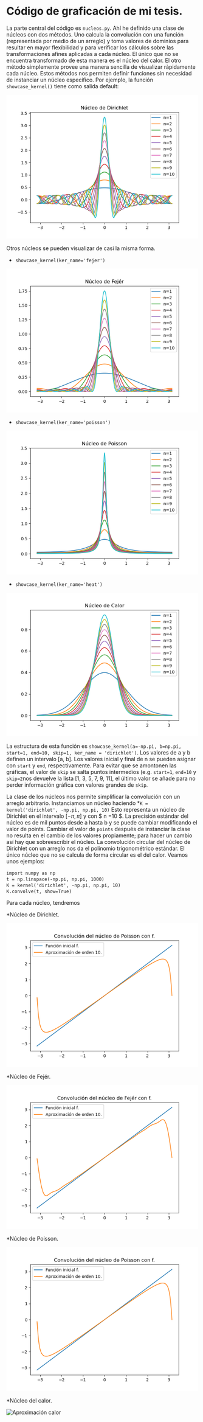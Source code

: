 # Código de graficación de mi tesis.

La parte central del código es `nucleos.py`. Ahí he definido una clase de núcleos con dos métodos. Uno calcula la convolución con una función (representada por medio de un arreglo) y toma valores de dominios para resultar en mayor flexibilidad y para verificar los cálculos sobre las transformaciones afines aplicadas a cada núcleo. El único que no se encuentra transformado de esta manera es el núcleo del calor. El otro método simplemente provee una manera sencilla de visualizar ràpidamente cada núcleo. Estos métodos nos permiten definir funciones sin necesidad de instanciar un núcleo específico. Por ejemplo, la función `showcase_kernel()` tiene como salida default:

![Núcleo de Dirichlet](https://github.com/JFichtl/jpmf_tesis/blob/7092859485148242c8fe609511fce3d7c7c9d21d/imagenes/dirichlet_k.png)

Otros núcleos se pueden visualizar de casi la misma forma.

* `showcase_kernel(ker_name='fejer')`

![Núcleo de Fejér](https://github.com/JFichtl/jpmf_tesis/blob/ef4473ab9c55460cdb40cbf4181574f729910fef/imagenes/fejer_k.png)

* `showcase_kernel(ker_name='poisson')`

![Núcleo de Poisson](https://github.com/JFichtl/jpmf_tesis/blob/ef4473ab9c55460cdb40cbf4181574f729910fef/imagenes/poisson_k.png)

* `showcase_kernel(ker_name='heat')`

![Núcleo del Calor](https://github.com/JFichtl/jpmf_tesis/blob/ef4473ab9c55460cdb40cbf4181574f729910fef/imagenes/heat_k.png)

La estructura de esta función es `showcase_kernel(a=-np.pi, b=np.pi, start=1, end=10, skip=1, ker_name = 'dirichlet')`. Los valores de a y b definen un intervalo [a, b]. Los valores inicial y final de n se pueden asignar con `start` y `end`, respectivamente. Para evitar que se amontonen las gráficas, el valor de `skip` se salta puntos intermedios (e.g. `start=1`, `end=10` y `skip=2`nos devuelve la lista [1, 3, 5, 7, 9, 11], el último valor se añade para no perder información gráfica con valores grandes de `skip`.

La clase de los núcleos nos permite simplificar la convolución con un arreglo arbitrario. Instanciamos un núcleo haciendo
*`K = kernel('dirichlet', -np.pi, np.pi, 10)`
Esto representa un núcleo de Dirichlet en el intervalo $[-\pi, \pi]$ y con $ n =10 $. La precisión estándar del núcleo es de mil puntos desde a hasta b y se puede cambiar modificando el valor de points. Cambiar el valor de `points` después de instanciar la clase no resulta en el cambio de los valores propiamente; para hacer un cambio así hay que sobreescribir el núcleo. La convolución circular del núcleo de Dirichlet con un arreglo nos da el polinomio trigonométrico estándar. El único núcleo que no se calcula de forma circular es el del calor. Veamos unos ejemplos:

```
import numpy as np
t = np.linspace(-np.pi, np.pi, 1000)
K = kernel('dirichlet', -np.pi, np.pi, 10)
K.convolve(t, show=True)
```

Para cada núcleo, tendremos

*Núcleo de Dirichlet.

![Aproximación Dirichlet](imagenes/Poi_f.png)

*Núcleo de Fejér.

![Aproximación Dirichlet](imagenes/Fej_f.png)

*Núcleo de Poisson.

![Aproximación Poisson](imagenes/Poi_f.png)

*Núcleo del calor.

![Aproximación calor](imagenes/calor_f.png)
